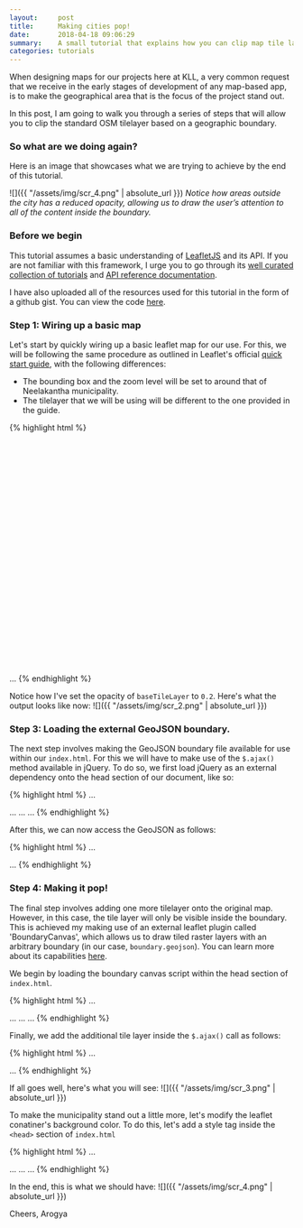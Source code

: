 ```yaml
---
layout:     post
title:      Making cities pop!
date:       2018-04-18 09:06:29
summary:    A small tutorial that explains how you can clip map tile layers based on an external GeoJSON boundary in Leaflet.
categories: tutorials
---
```


When designing maps for our projects here at KLL, a very common request that we receive in the early stages of development of any map-based app, is to make the geographical area that is the focus of the project stand out.

In this post, I am going to walk you through a series of steps that will allow you to clip the standard OSM tilelayer based on a geographic boundary.


### So what are we doing again?

Here is an image that showcases what we are trying to achieve by the end of this tutorial.

![]({{ "/assets/img/scr_4.png" | absolute_url }})
*Notice how areas outside the city has a reduced opacity, allowing us to draw the user’s attention to all of the content inside the boundary.*


### Before we begin

This tutorial assumes a basic understanding of [LeafletJS]("http://leafletjs.com/") and its API. If you are not familiar with this framework, I urge you to go through its [well curated collection of  tutorials]("http://leafletjs.com/examples.html") and [API reference documentation]("http://leafletjs.com/reference-1.3.0.html").

I have also uploaded all of the resources used for this tutorial in the form of a github gist. You can view the code [here]("#").


### Step 1: Wiring up a basic map

Let's start by quickly wiring up a basic leaflet map for our use. For this, we will be following the same procedure as outlined in Leaflet's official [quick start guide]("http://leafletjs.com/examples/quick-start/"), with the following differences:

  - The bounding box and the zoom level will be set to around that of Neelakantha municipality.
  - The tilelayer that we will be using will be different to the one provided in the guide.

{% highlight html %}
<!DOCTYPE html>
<html lang="en" dir="ltr">

  <head>
      <meta charset="utf-8">
      <!-- Loading leaflet JS styles and JS -->
      <link rel="stylesheet" href="https://unpkg.com/leaflet@1.3.1/dist/leaflet.css" integrity="sha512-Rksm5RenBEKSKFjgI3a41vrjkw4EVPlJ3+OiI65vTjIdo9brlAacEuKOiQ5OFh7cOI1bkDwLqdLw3Zg0cRJAAQ==" crossorigin="" />
      <script src="https://unpkg.com/leaflet@1.3.1/dist/leaflet.js" integrity="sha512-/Nsx9X4HebavoBvEBuyp3I7od5tA0UzAxs+j83KgC8PU0kgB4XiK4Lfe4y4cgBtaRJQEIFCW+oC506aPT2L1zw==" crossorigin=""></script>
      <!-- End loading Leaflet JS -->
      <title>Making Cities Pop - Final Output</title>
  </head>

  <body>
      <!-- Create a div where the map will reside -->
      <div id="my-map" style="height:400px;"></div>
      <script>

          var mymap = L.map('my-map').setView([27.89512, 85.1], 11);
      </script>
  </body>

</html>
{% endhighlight %}

Before we proceed, here's a screenshot of what the output currently looks like:

![]({{ "/assets/img/scr_1.png" | absolute_url }})
As you may have noticed, not much has happened so far.


### Step 2: Adding the base tile layer

Inside the script tag, we now create a new tile layer and add it to the map as follows.

{% highlight html %}
...

<script>
  var mymap = L.map('my-map').setView([27.89512, 85.1], 11);

  var osmURL = 'https://{s}.tile.openstreetmap.org/{z}/{x}/{y}.png'
  var baseTileLayer = L.tileLayer(osmURL, { opacity: 0.2 });
  baseTileLayer.addTo(mymap);
</script>

...
{% endhighlight %}

Notice how I've set the opacity of `baseTileLayer` to `0.2`. Here's what the output looks like now:
![]({{ "/assets/img/scr_2.png" | absolute_url }})


### Step 3: Loading the external GeoJSON boundary.

The next step involves making the GeoJSON boundary file available for use within our `index.html`. For this we will have to make use of the `$.ajax()` method available in jQuery. To do so, we first load jQuery as an external dependency onto the head section of our document, like so:

{% highlight html %}
...
<head>
  ...
  <script src="https://code.jquery.com/jquery-2.2.4.js"></script>
  ...
</head>
...
{% endhighlight %}

After this, we can now access the GeoJSON as follows:

{% highlight html %}
...

<script>
  var mymap = L.map('my-map').setView([27.89512, 85.1], 11);
  var osmURL = 'https://{s}.tile.openstreetmap.org/{z}/{x}/{y}.png'
  var baseTileLayer = L.tileLayer(osmURL, { opacity: 0.4 });
  baseTileLayer.addTo(mymap);


  $.ajax({mimeType: 'application/json', url: 'boundary.geojson'} ).done(function(data) {
    console.log(data)
  });
</script>

...
{% endhighlight %}


### Step 4: Making it pop!

The final step involves adding one more tilelayer onto the original map. However, in this case, the tile layer will only be visible inside the boundary. This is achieved my making use of an external leaflet plugin called 'BoundaryCanvas', which allows us to draw tiled raster layers with an arbitrary boundary (in our case, `boundary.geojson`). You can learn more about its capabilities [here]("https://github.com/aparshin/leaflet-boundary-canvas").

We begin by loading the boundary canvas script within the head section of `index.html`.

{% highlight html %}
...
<head>
  ...
      <script src="https://unpkg.com/leaflet-boundary-canvas@1.0.0/src/BoundaryCanvas.js"></script>
  ...
</head>
...
{% endhighlight %}

Finally, we add the additional tile layer inside the `$.ajax()` call as follows:

{% highlight html %}
...

<script>

  var mymap = L.map('my-map').setView([27.89512, 85.1], 11);
  var osmURL = 'https://{s}.tile.openstreetmap.org/{z}/{x}/{y}.png'
  var baseTileLayer = L.tileLayer(osmURL, { opacity: 0.2 });
  baseTileLayer.addTo(mymap);

  $.ajax({mimeType: 'application/json', url: 'boundary.geojson'} ).done(function(data) {
    var test = L.TileLayer.boundaryCanvas('https://{s}.tile.openstreetmap.org/{z}/{x}/{y}.png', {
        boundary: data,
    }).addTo(mymap);
  });

</script>

...
{% endhighlight %}

If all goes well, here's what you will see:
![]({{ "/assets/img/scr_3.png" | absolute_url }})

To make the municipality stand out a little more, let's modify the leaflet conatiner's background color. To do this, let's add a style tag inside the `<head>` section of `index.html`

{% highlight html %}
...
<head>
  ...
  <style>
     .leaflet-container {
       background: #000;
     }
  </style>
  ...
</head>
...
{% endhighlight %}

In the end, this is what we should have:
![]({{ "/assets/img/scr_4.png" | absolute_url }})

Cheers,
Arogya
